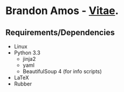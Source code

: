 # Brandon Amos - [Vitae](http://bamos.github.io/cv).

## Requirements/Dependencies
+ Linux
+ Python 3.3
  + jinja2
  + yaml
  + BeautifulSoup 4 (for info scripts)
+ LaTeX
+ Rubber
